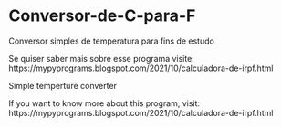 # Conversor-de-C-para-F
Conversor simples de temperatura para fins de estudo
<p>Se quiser saber mais sobre esse programa visite: https://mypyprograms.blogspot.com/2021/10/calculadora-de-irpf.html</p>
<p>Simple temperture converter</p>
<p>If you want to know more about this program, visit: https://mypyprograms.blogspot.com/2021/10/calculadora-de-irpf.html</p>
